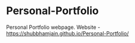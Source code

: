 # Personal-Portfolio
Personal Portfolio webpage.
Website - https://shubbhamjain.github.io/Personal-Portfolio/
